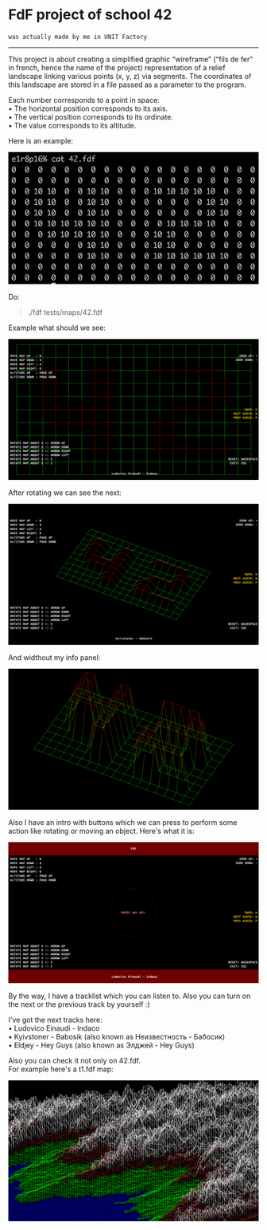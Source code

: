 # FdF project of school 42
 	was actually made by me in UNIT Factory
<hr>
  
This project is about creating a simplified graphic “wireframe” (“fils de fer” in french, hence the name of the project) representation of a relief landscape linking various points (x, y, z) via segments. The coordinates of this landscape are stored in a file passed as a parameter to the program.  
  
Each number corresponds to a point in space:  
• The horizontal position corresponds to its axis.  
• The vertical position corresponds to its ordinate.  
• The value corresponds to its altitude.  
  
Here is an example:  

![Picture](https://github.com/ZeTRoY/fdf/blob/master/Images/Screen%20Shot%202018-07-28%20at%2021.45.18.png)
  

Do:
>./fdf tests/maps/42.fdf
  

Example what should we see:

![Picture](https://github.com/ZeTRoY/fdf/blob/master/Images/Screen%20Shot%202018-07-28%20at%2021.33.44.png)
  

After rotating we can see the next:

![Picture](https://github.com/ZeTRoY/fdf/blob/master/Images/Screen%20Shot%202018-07-28%20at%2021.35.45.png)
  

And widthout my info panel:

![Picture](https://github.com/ZeTRoY/fdf/blob/master/Images/Screen%20Shot%202018-07-28%20at%2021.36.24.png)
  

Also I have an intro with buttons which we can press to perform some action like rotating or moving an object. Here's what it is:

![Picture](https://github.com/ZeTRoY/fdf/blob/master/Images/Screen%20Shot%202018-07-28%20at%2021.34.54.png)
  

By the way, I have a tracklist which you can listen to. Also you can turn on the next or the previous track by yourself :)

I've got the next tracks here:  
• Ludovico Einaudi - Indaco  
• Kyivstoner - Babosik (also known as Неизвестность - Бабосик)  
• Eldjey - Hey Guys (also known as Элджей - Hey Guys)  

Also you can check it not only on 42.fdf.  
For example here's a t1.fdf map:

![Picture](https://github.com/ZeTRoY/fdf/blob/master/Images/Screen%20Shot%202018-07-28%20at%2021.39.30.png)